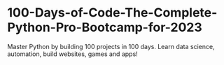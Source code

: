 # 100-Days-of-Code-The-Complete-Python-Pro-Bootcamp-for-2023
Master Python by building 100 projects in 100 days. Learn data science, automation, build websites, games and apps!
